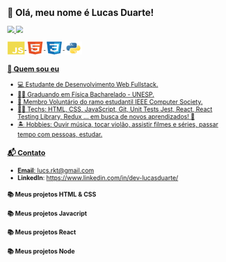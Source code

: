 ## :wave:	Olá, meu nome é Lucas Duarte!
 <div>
  <a href="https://github.com/lucsduartee">
  <img height="180em" src="https://github-readme-stats.vercel.app/api?username=lucsduartee&show_icons=true&theme=vue-dark&include_all_commits=true&count_private=true"/>
  <img height="180em" src="https://github-readme-stats.vercel.app/api/top-langs/?username=lucsduartee&layout=compact&langs_count=16&theme=vue-dark"/>
</div>
<div style="display: inline_block"><br>
  <img align="center" alt="Rafa-Js" height="30" width="40" src="https://raw.githubusercontent.com/devicons/devicon/master/icons/javascript/javascript-plain.svg">
  <img align="center" alt="Rafa-HTML" height="30" width="40" src="https://raw.githubusercontent.com/devicons/devicon/master/icons/html5/html5-original.svg">
  <img align="center" alt="Rafa-CSS" height="30" width="40" src="https://raw.githubusercontent.com/devicons/devicon/master/icons/css3/css3-original.svg">
  <img align="center" alt="Rafa-Python" height="30" width="40" src="https://raw.githubusercontent.com/devicons/devicon/master/icons/python/python-original.svg">
 </div>
 
 ### :man: Quem sou eu
 
  - :computer: 	Estudante de Desenvolvimento Web Fullstack.
  - :man_student:	 Graduando em Física Bacharelado - UNESP.
  - :office:	 Membro Voluntário do ramo estudantil IEEE Computer Society.
  - :technologist:	 Techs: HTML, CSS, JavaScript, Git, Unit Tests Jest, React, React Testing Library, Redux ... em busca de novos aprendizados! 🚀
  - :desert_island:  Hobbies: Ouvir música, tocar violão, assistir filmes e séries, passar tempo com pessoas, estudar.
 
 ### :mailbox_with_mail:	Contato
 
 - **Email**: lucs.rkt@gmail.com
 - **LinkedIn**: https://www.linkedin.com/in/dev-lucasduarte/


 #### :books: Meus projetos HTML & CSS
 
 #### :books: Meus projetos Javacript
 
 #### :books: Meus projetos React
 
 #### :books: Meus projetos Node
